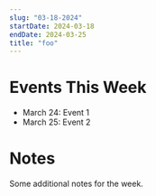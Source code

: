 ```yaml
---
slug: "03-18-2024"
startDate: 2024-03-18
endDate: 2024-03-25
title: "foo"
---
```


# Events This Week

- March 24: Event 1
- March 25: Event 2

# Notes

Some additional notes for the week.
